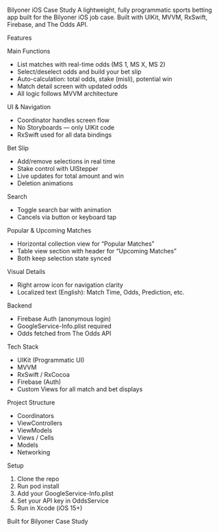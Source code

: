Bilyoner iOS Case Study
A lightweight, fully programmatic sports betting app built for the Bilyoner iOS job case. Built with UIKit, MVVM, RxSwift, Firebase, and The Odds API.

Features

Main Functions
* List matches with real-time odds (MS 1, MS X, MS 2)
* Select/deselect odds and build your bet slip
* Auto-calculation: total odds, stake (misli), potential win
* Match detail screen with updated odds
* All logic follows MVVM architecture

UI & Navigation
* Coordinator handles screen flow
* No Storyboards — only UIKit code
* RxSwift used for all data bindings

Bet Slip
* Add/remove selections in real time
* Stake control with UIStepper
* Live updates for total amount and win
* Deletion animations

Search
* Toggle search bar with animation
* Cancels via button or keyboard tap

Popular & Upcoming Matches
* Horizontal collection view for “Popular Matches”
* Table view section with header for “Upcoming Matches”
* Both keep selection state synced

Visual Details
* Right arrow icon for navigation clarity
* Localized text (English): Match Time, Odds, Prediction, etc.

Backend
* Firebase Auth (anonymous login)
* GoogleService-Info.plist required
* Odds fetched from The Odds API

Tech Stack
* UIKit (Programmatic UI)
* MVVM
* RxSwift / RxCocoa
* Firebase (Auth)
* Custom Views for all match and bet displays

Project Structure
* Coordinators
* ViewControllers
* ViewModels
* Views / Cells
* Models
* Networking

Setup
1. Clone the repo
2. Run pod install
3. Add your GoogleService-Info.plist
4. Set your API key in OddsService
5. Run in Xcode (iOS 15+)

Built for Bilyoner Case Study
